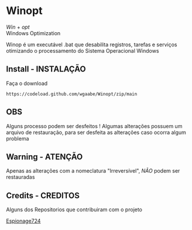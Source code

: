 # Winopt

*Win* + *opt*               
Windows Optimization

Winop é um executável .bat que desabilita registros, tarefas e serviços otimizando o processamento do Sistema Operacional Windows

## Install - INSTALAÇÃO

Faça o download

```
https://codeload.github.com/wgaabe/Winopt/zip/main
```
## OBS

Alguns processo podem ser desfeitos ! 
Algumas alterações possuem um arquivo de restauração, para ser desfeita as alterações caso ocorra algum problema

## Warning - ATENÇÃO

Apenas as alterações com a nomeclatura "Irreversível", *NÃO* podem ser restauradas

## Credits - CREDITOS

Alguns dos Repositorios que contribuiram com o projeto

[Espionage724](https://github.com/Espionage724/Windows)
